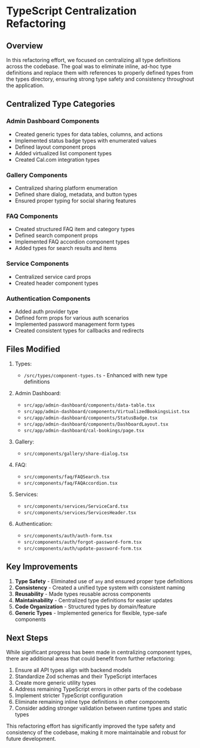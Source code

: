 # TypeScript Centralization Refactoring

## Overview

In this refactoring effort, we focused on centralizing all type definitions across the codebase. The goal was to eliminate inline, ad-hoc type definitions and replace them with references to properly defined types from the types directory, ensuring strong type safety and consistency throughout the application.

## Centralized Type Categories

### Admin Dashboard Components
- Created generic types for data tables, columns, and actions
- Implemented status badge types with enumerated values
- Defined layout component props
- Added virtualized list component types
- Created Cal.com integration types

### Gallery Components
- Centralized sharing platform enumeration
- Defined share dialog, metadata, and button types
- Ensured proper typing for social sharing features

### FAQ Components
- Created structured FAQ item and category types
- Defined search component props
- Implemented FAQ accordion component types
- Added types for search results and items

### Service Components
- Centralized service card props
- Created header component types

### Authentication Components
- Added auth provider type
- Defined form props for various auth scenarios
- Implemented password management form types
- Created consistent types for callbacks and redirects

## Files Modified

1. Types:
   - `/src/types/component-types.ts` - Enhanced with new type definitions

2. Admin Dashboard:
   - `src/app/admin-dashboard/components/data-table.tsx`
   - `src/app/admin-dashboard/components/VirtualizedBookingsList.tsx`
   - `src/app/admin-dashboard/components/StatusBadge.tsx`
   - `src/app/admin-dashboard/components/DashboardLayout.tsx`
   - `src/app/admin-dashboard/cal-bookings/page.tsx`

3. Gallery:
   - `src/components/gallery/share-dialog.tsx`

4. FAQ:
   - `src/components/faq/FAQSearch.tsx`
   - `src/components/faq/FAQAccordion.tsx`

5. Services:
   - `src/components/services/ServiceCard.tsx`
   - `src/components/services/ServicesHeader.tsx`

6. Authentication:
   - `src/components/auth/auth-form.tsx`
   - `src/components/auth/forgot-password-form.tsx`
   - `src/components/auth/update-password-form.tsx`

## Key Improvements

1. **Type Safety** - Eliminated use of `any` and ensured proper type definitions
2. **Consistency** - Created a unified type system with consistent naming
3. **Reusability** - Made types reusable across components
4. **Maintainability** - Centralized type definitions for easier updates
5. **Code Organization** - Structured types by domain/feature
6. **Generic Types** - Implemented generics for flexible, type-safe components

## Next Steps

While significant progress has been made in centralizing component types, there are additional areas that could benefit from further refactoring:

1. Ensure all API types align with backend models
2. Standardize Zod schemas and their TypeScript interfaces
3. Create more generic utility types
4. Address remaining TypeScript errors in other parts of the codebase
5. Implement stricter TypeScript configuration
6. Eliminate remaining inline type definitions in other components
7. Consider adding stronger validation between runtime types and static types

This refactoring effort has significantly improved the type safety and consistency of the codebase, making it more maintainable and robust for future development.